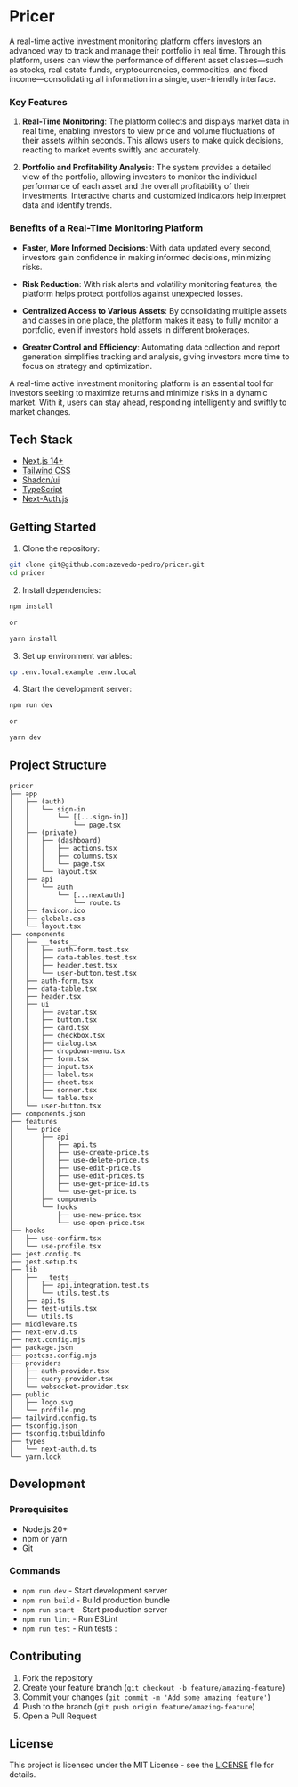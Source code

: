 # Pricer

A real-time active investment monitoring platform offers investors an advanced way to track and manage their portfolio in real time. Through this platform, users can view the performance of different asset classes—such as stocks, real estate funds, cryptocurrencies, commodities, and fixed income—consolidating all information in a single, user-friendly interface.

### Key Features

1. **Real-Time Monitoring**: The platform collects and displays market data in real time, enabling investors to view price and volume fluctuations of their assets within seconds. This allows users to make quick decisions, reacting to market events swiftly and accurately.

2. **Portfolio and Profitability Analysis**: The system provides a detailed view of the portfolio, allowing investors to monitor the individual performance of each asset and the overall profitability of their investments. Interactive charts and customized indicators help interpret data and identify trends.

### Benefits of a Real-Time Monitoring Platform

- **Faster, More Informed Decisions**: With data updated every second, investors gain confidence in making informed decisions, minimizing risks.

- **Risk Reduction**: With risk alerts and volatility monitoring features, the platform helps protect portfolios against unexpected losses.

- **Centralized Access to Various Assets**: By consolidating multiple assets and classes in one place, the platform makes it easy to fully monitor a portfolio, even if investors hold assets in different brokerages.

- **Greater Control and Efficiency**: Automating data collection and report generation simplifies tracking and analysis, giving investors more time to focus on strategy and optimization.

A real-time active investment monitoring platform is an essential tool for investors seeking to maximize returns and minimize risks in a dynamic market. With it, users can stay ahead, responding intelligently and swiftly to market changes.

## Tech Stack

- [Next.js 14+](https://nextjs.org/)
- [Tailwind CSS](https://tailwindcss.com/)
- [Shadcn/ui](https://ui.shadcn.com/)
- [TypeScript](https://www.typescriptlang.org/)
- [Next-Auth.js](https://next-auth.js.org/)

## Getting Started

1. Clone the repository:

```bash
git clone git@github.com:azevedo-pedro/pricer.git
cd pricer
```

2. Install dependencies:

```bash
npm install

or

yarn install
```

3. Set up environment variables:

```bash
cp .env.local.example .env.local
```

4. Start the development server:

```bash
npm run dev

or

yarn dev
```

## Project Structure

```
pricer
├── app
│   ├── (auth)
│   │   └── sign-in
│   │       └── [[...sign-in]]
│   │           └── page.tsx
│   ├── (private)
│   │   ├── (dashboard)
│   │   │   ├── actions.tsx
│   │   │   ├── columns.tsx
│   │   │   └── page.tsx
│   │   └── layout.tsx
│   ├── api
│   │   └── auth
│   │       └── [...nextauth]
│   │           └── route.ts
│   ├── favicon.ico
│   ├── globals.css
│   └── layout.tsx
├── components
│   ├── __tests__
│   │   ├── auth-form.test.tsx
│   │   ├── data-tables.test.tsx
│   │   ├── header.test.tsx
│   │   └── user-button.test.tsx
│   ├── auth-form.tsx
│   ├── data-table.tsx
│   ├── header.tsx
│   ├── ui
│   │   ├── avatar.tsx
│   │   ├── button.tsx
│   │   ├── card.tsx
│   │   ├── checkbox.tsx
│   │   ├── dialog.tsx
│   │   ├── dropdown-menu.tsx
│   │   ├── form.tsx
│   │   ├── input.tsx
│   │   ├── label.tsx
│   │   ├── sheet.tsx
│   │   ├── sonner.tsx
│   │   └── table.tsx
│   └── user-button.tsx
├── components.json
├── features
│   └── price
│       ├── api
│       │   ├── api.ts
│       │   ├── use-create-price.ts
│       │   ├── use-delete-price.ts
│       │   ├── use-edit-price.ts
│       │   ├── use-edit-prices.ts
│       │   ├── use-get-price-id.ts
│       │   └── use-get-price.ts
│       ├── components
│       └── hooks
│           ├── use-new-price.tsx
│           └── use-open-price.tsx
├── hooks
│   ├── use-confirm.tsx
│   └── use-profile.tsx
├── jest.config.ts
├── jest.setup.ts
├── lib
│   ├── __tests__
│   │   ├── api.integration.test.ts
│   │   └── utils.test.ts
│   ├── api.ts
│   ├── test-utils.tsx
│   └── utils.ts
├── middleware.ts
├── next-env.d.ts
├── next.config.mjs
├── package.json
├── postcss.config.mjs
├── providers
│   ├── auth-provider.tsx
│   ├── query-provider.tsx
│   └── websocket-provider.tsx
├── public
│   ├── logo.svg
│   └── profile.png
├── tailwind.config.ts
├── tsconfig.json
├── tsconfig.tsbuildinfo
├── types
│   └── next-auth.d.ts
└── yarn.lock
```

## Development

### Prerequisites

- Node.js 20+
- npm or yarn
- Git

### Commands

- `npm run dev` - Start development server
- `npm run build` - Build production bundle
- `npm run start` - Start production server
- `npm run lint` - Run ESLint
- `npm run test` - Run tests
  :

## Contributing

1. Fork the repository
2. Create your feature branch (`git checkout -b feature/amazing-feature`)
3. Commit your changes (`git commit -m 'Add some amazing feature'`)
4. Push to the branch (`git push origin feature/amazing-feature`)
5. Open a Pull Request

## License

This project is licensed under the MIT License - see the [LICENSE](LICENSE) file for details.
